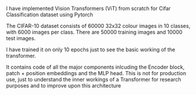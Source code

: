 I have implemented Vision Transformers (ViT) from scratch for Cifar Classification dataset using Pytorch

The CIFAR-10 dataset consists of 60000 32x32 colour images in 10 classes, with 6000 images per class.
There are 50000 training images and 10000 test images.

I have trained it on only 10 epochs just to see the basic working of the transformer.

It contains code of all the major components inlcuding the Encoder block, patch + position embeddings and the MLP head.
This is not for production use, just to understand the inner workings of a Transformer for research purposes and to improve upon this architecture
